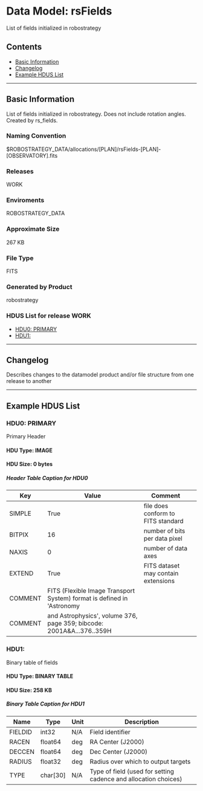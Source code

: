 # Data Model: rsFields


List of fields initialized in robostrategy


## Contents
- [Basic Information](#basic-information)
- [Changelog](#changelog)
- [Example HDUS List](#example-hdus-list)

---

## Basic Information
List of fields initialized in robostrategy. Does not include rotation angles. Created by rs_fields.

### Naming Convention
$ROBOSTRATEGY_DATA/allocations/[PLAN]/rsFields-[PLAN]-[OBSERVATORY].fits

### Releases
WORK

### Enviroments
ROBOSTRATEGY_DATA

### Approximate Size
267 KB

### File Type
FITS

### Generated by Product
robostrategy

### HDUS List for release WORK
  - [HDU0: PRIMARY](#hdu0-primary)
  - [HDU1: ](#hdu1-)

---

## Changelog
Describes changes to the datamodel product and/or file structure from one release to another

---
## Example HDUS List

### HDU0: PRIMARY
Primary Header

#### HDU Type: IMAGE
#### HDU Size:  0 bytes

##### Header Table Caption for HDU0
Key | Value | Comment | |
| --- | --- | --- | --- |
| SIMPLE | True | file does conform to FITS standard |
| BITPIX | 16 | number of bits per data pixel |
| NAXIS | 0 | number of data axes |
| EXTEND | True | FITS dataset may contain extensions |
| COMMENT |   FITS (Flexible Image Transport System) format is defined in 'Astronomy |  |
| COMMENT |   and Astrophysics', volume 376, page 359; bibcode: 2001A&A...376..359H |  |



### HDU1: 
Binary table of fields

#### HDU Type: BINARY TABLE
#### HDU Size:  258 KB

##### Binary Table Caption for HDU1
Name | Type | Unit | Description |
| --- | --- | --- | --- |
 | FIELDID | int32 | N/A | Field identifier |
 | RACEN | float64 | deg | RA Center (J2000) |
 | DECCEN | float64 | deg | Dec Center (J2000) |
 | RADIUS | float32 | deg | Radius over which to output targets |
 | TYPE | char[30] | N/A | Type of field (used for setting cadence and allocation choices) |


